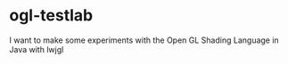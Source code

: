ogl-testlab
===========

I want to make some experiments with the Open GL Shading Language in Java with lwjgl